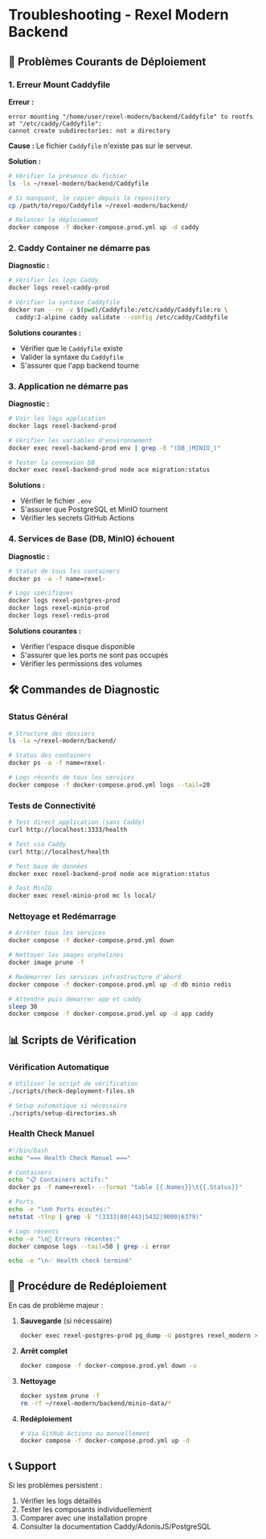 # Troubleshooting - Rexel Modern Backend

## 🚨 Problèmes Courants de Déploiement

### 1. Erreur Mount Caddyfile

**Erreur :**
```
error mounting "/home/user/rexel-modern/backend/Caddyfile" to rootfs at "/etc/caddy/Caddyfile": 
cannot create subdirectories: not a directory
```

**Cause :** Le fichier `Caddyfile` n'existe pas sur le serveur.

**Solution :**
```bash
# Vérifier la présence du fichier
ls -la ~/rexel-modern/backend/Caddyfile

# Si manquant, le copier depuis le repository
cp /path/to/repo/Caddyfile ~/rexel-modern/backend/

# Relancer le déploiement
docker compose -f docker-compose.prod.yml up -d caddy
```

### 2. Caddy Container ne démarre pas

**Diagnostic :**
```bash
# Vérifier les logs Caddy
docker logs rexel-caddy-prod

# Vérifier la syntaxe Caddyfile
docker run --rm -v $(pwd)/Caddyfile:/etc/caddy/Caddyfile:ro \
  caddy:2-alpine caddy validate --config /etc/caddy/Caddyfile
```

**Solutions courantes :**
- Vérifier que le `Caddyfile` existe
- Valider la syntaxe du `Caddyfile`
- S'assurer que l'app backend tourne

### 3. Application ne démarre pas

**Diagnostic :**
```bash
# Voir les logs application
docker logs rexel-backend-prod

# Vérifier les variables d'environnement
docker exec rexel-backend-prod env | grep -E "(DB_|MINIO_)"

# Tester la connexion DB
docker exec rexel-backend-prod node ace migration:status
```

**Solutions :**
- Vérifier le fichier `.env`
- S'assurer que PostgreSQL et MinIO tournent
- Vérifier les secrets GitHub Actions

### 4. Services de Base (DB, MinIO) échouent

**Diagnostic :**
```bash
# Statut de tous les containers
docker ps -a -f name=rexel-

# Logs spécifiques
docker logs rexel-postgres-prod
docker logs rexel-minio-prod
docker logs rexel-redis-prod
```

**Solutions courantes :**
- Vérifier l'espace disque disponible
- S'assurer que les ports ne sont pas occupés
- Vérifier les permissions des volumes

## 🛠️ Commandes de Diagnostic

### Status Général
```bash
# Structure des dossiers
ls -la ~/rexel-modern/backend/

# Status des containers
docker ps -a -f name=rexel-

# Logs récents de tous les services
docker compose -f docker-compose.prod.yml logs --tail=20
```

### Tests de Connectivité
```bash
# Test direct application (sans Caddy)
curl http://localhost:3333/health

# Test via Caddy
curl http://localhost/health

# Test base de données
docker exec rexel-backend-prod node ace migration:status

# Test MinIO
docker exec rexel-minio-prod mc ls local/
```

### Nettoyage et Redémarrage
```bash
# Arrêter tous les services
docker compose -f docker-compose.prod.yml down

# Nettoyer les images orphelines
docker image prune -f

# Redémarrer les services infrastructure d'abord
docker compose -f docker-compose.prod.yml up -d db minio redis

# Attendre puis démarrer app et caddy
sleep 30
docker compose -f docker-compose.prod.yml up -d app caddy
```

## 📊 Scripts de Vérification

### Vérification Automatique
```bash
# Utiliser le script de vérification
./scripts/check-deployment-files.sh

# Setup automatique si nécessaire
./scripts/setup-directories.sh
```

### Health Check Manuel
```bash
#!/bin/bash
echo "=== Health Check Manuel ==="

# Containers
echo "📋 Containers actifs:"
docker ps -f name=rexel- --format "table {{.Names}}\t{{.Status}}"

# Ports
echo -e "\n🌐 Ports écoutés:"
netstat -tlnp | grep -E "(3333|80|443|5432|9000|6379)"

# Logs récents
echo -e "\n📝 Erreurs récentes:"
docker compose logs --tail=50 | grep -i error

echo -e "\n✅ Health check terminé"
```

## 🔄 Procédure de Redéploiement

En cas de problème majeur :

1. **Sauvegarde** (si nécessaire)
   ```bash
   docker exec rexel-postgres-prod pg_dump -U postgres rexel_modern > backup.sql
   ```

2. **Arrêt complet**
   ```bash
   docker compose -f docker-compose.prod.yml down -v
   ```

3. **Nettoyage**
   ```bash
   docker system prune -f
   rm -rf ~/rexel-modern/backend/minio-data/*
   ```

4. **Redéploiement**
   ```bash
   # Via GitHub Actions ou manuellement
   docker compose -f docker-compose.prod.yml up -d
   ```

## 📞 Support

Si les problèmes persistent :
1. Vérifier les logs détaillés
2. Tester les composants individuellement
3. Comparer avec une installation propre
4. Consulter la documentation Caddy/AdonisJS/PostgreSQL 